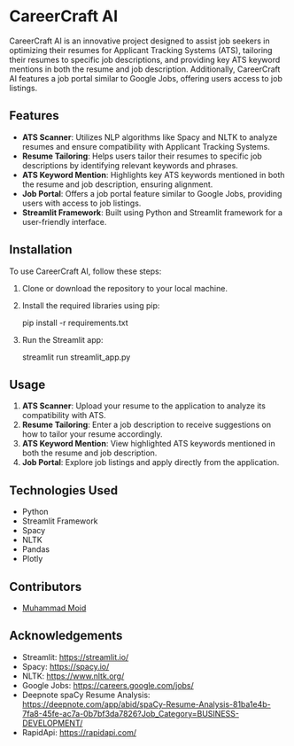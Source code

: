 # CareerCraft AI

CareerCraft AI is an innovative project designed to assist job seekers in optimizing their resumes for Applicant Tracking Systems (ATS), tailoring their resumes to specific job descriptions, and providing key ATS keyword mentions in both the resume and job description. Additionally, CareerCraft AI features a job portal similar to Google Jobs, offering users access to job listings.

## Features

- **ATS Scanner**: Utilizes NLP algorithms like Spacy and NLTK to analyze resumes and ensure compatibility with Applicant Tracking Systems.
- **Resume Tailoring**: Helps users tailor their resumes to specific job descriptions by identifying relevant keywords and phrases.
- **ATS Keyword Mention**: Highlights key ATS keywords mentioned in both the resume and job description, ensuring alignment.
- **Job Portal**: Offers a job portal feature similar to Google Jobs, providing users with access to job listings.
- **Streamlit Framework**: Built using Python and Streamlit framework for a user-friendly interface.

## Installation

To use CareerCraft AI, follow these steps:

1. Clone or download the repository to your local machine.
2. Install the required libraries using pip:
   
   pip install -r requirements.txt
   
4. Run the Streamlit app:
   
   streamlit run streamlit_app.py
   
## Usage

1. **ATS Scanner**: Upload your resume to the application to analyze its compatibility with ATS.
2. **Resume Tailoring**: Enter a job description to receive suggestions on how to tailor your resume accordingly.
3. **ATS Keyword Mention**: View highlighted ATS keywords mentioned in both the resume and job description.
4. **Job Portal**: Explore job listings and apply directly from the application.

## Technologies Used

- Python
- Streamlit Framework
- Spacy
- NLTK
- Pandas
- Plotly

## Contributors

- [Muhammad Moid](https://github.com/MoidAltaf33/)
## Acknowledgements

- Streamlit: https://streamlit.io/
- Spacy: https://spacy.io/
- NLTK: https://www.nltk.org/
- Google Jobs: https://careers.google.com/jobs/
- Deepnote spaCy Resume Analysis: https://deepnote.com/app/abid/spaCy-Resume-Analysis-81ba1e4b-7fa8-45fe-ac7a-0b7bf3da7826?Job_Category=BUSINESS-DEVELOPMENT/
- RapidApi: https://rapidapi.com/
